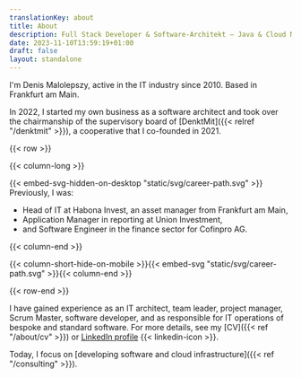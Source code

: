 ```yaml
---
translationKey: about
title: About
description: Full Stack Developer & Software-Architekt — Java & Cloud Native
date: 2023-11-10T13:59:19+01:00
draft: false
layout: standalone
---
```


I'm Denis Malolepszy, active in the IT industry since 2010. Based in Frankfurt am Main.

In 2022, I started my own business as a software architect and took over the chairmanship of the supervisory board of [DenktMit]({{< relref "/denktmit" >}}), a cooperative that I co-founded in 2021.



{{< row >}}

{{< column-long >}}

{{< embed-svg-hidden-on-desktop "static/svg/career-path.svg" >}}
Previously, I was:
- Head of IT at Habona Invest, an asset manager from Frankfurt am Main,
- Application Manager in reporting at Union Investment,
- and Software Engineer in the finance sector for Cofinpro AG.

{{< column-end >}}

{{< column-short-hide-on-mobile >}}{{< embed-svg "static/svg/career-path.svg" >}}{{< column-end >}}

{{< row-end >}}

I have gained experience as an IT architect, team leader, project manager, Scrum Master, software developer, and as responsible for IT operations of bespoke and standard software. For more details, see my [CV]({{< ref "/about/cv" >}}) or [LinkedIn profile](https://www.linkedin.com/in/dmalolepszy) {{< linkedin-icon >}}.

Today, I focus on [developing software and cloud infrastructure]({{< ref "/consulting" >}}).


